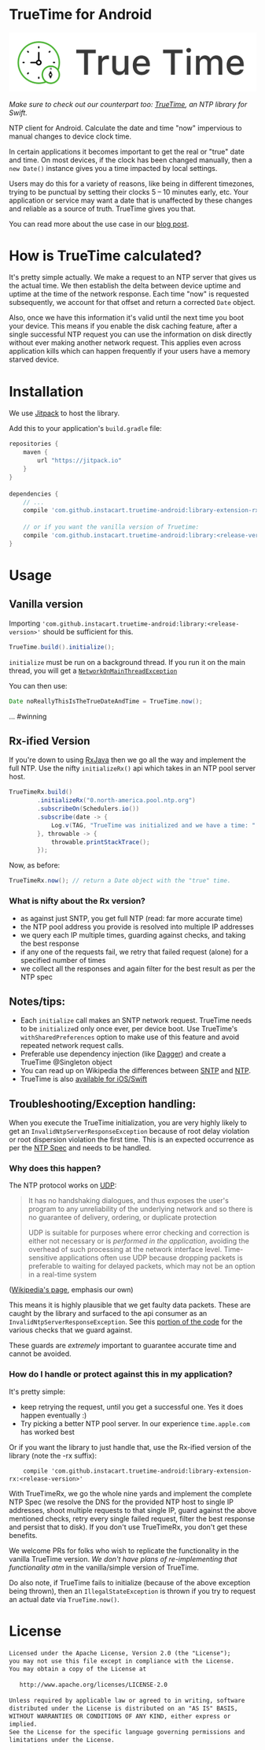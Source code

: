 # TrueTime for Android

![TrueTime](truetime.png "TrueTime for Android")

*Make sure to check out our counterpart too: [TrueTime](https://github.com/instacart/TrueTime.swift), an NTP library for Swift.*

NTP client for Android. Calculate the date and time "now" impervious to manual changes to device clock time.

In certain applications it becomes important to get the real or "true" date and time. On most devices, if the clock has been changed manually, then a `new Date()` instance gives you a time impacted by local settings.

Users may do this for a variety of reasons, like being in different timezones, trying to be punctual by setting their clocks 5 – 10 minutes early, etc. Your application or service may want a date that is unaffected by these changes and reliable as a source of truth. TrueTime gives you that.

You can read more about the use case in our [blog post](https://tech.instacart.com/truetime/).

# How is TrueTime calculated?

It's pretty simple actually. We make a request to an NTP server that gives us the actual time. We then establish the delta between device uptime and uptime at the time of the network response. Each time "now" is requested subsequently, we account for that offset and return a corrected `Date` object.

Also, once we have this information it's valid until the next time you boot your device. This means if you enable the disk caching feature, after a single successful NTP request you can use the information on disk directly without ever making another network request. This applies even across application kills which can happen frequently if your users have a memory starved device.

# Installation

We use [Jitpack](https://jitpack.io) to host the library.

Add this to your application's `build.gradle` file:

```groovy
repositories {
    maven {
        url "https://jitpack.io"
    }
}

dependencies {
    // ...
    compile 'com.github.instacart.truetime-android:library-extension-rx:<release-version>'

    // or if you want the vanilla version of Truetime:
    compile 'com.github.instacart.truetime-android:library:<release-version>'
}
```

# Usage

## Vanilla version

Importing `'com.github.instacart.truetime-android:library:<release-version>'` should be sufficient for this.

```java
TrueTime.build().initialize();
```

`initialize` must be run on a background thread. If you run it on the main thread, you will get a [`NetworkOnMainThreadException`](https://developer.android.com/reference/android/os/NetworkOnMainThreadException.html)

You can then use:

```java
Date noReallyThisIsTheTrueDateAndTime = TrueTime.now();
```

... #winning

## Rx-ified Version

If you're down to using [RxJava](https://github.com/ReactiveX/RxJava) then we go all the way and implement the full NTP. Use the nifty `initializeRx()` api which takes in an NTP pool server host.

```java
TrueTimeRx.build()
        .initializeRx("0.north-america.pool.ntp.org")
        .subscribeOn(Schedulers.io())
        .subscribe(date -> {
            Log.v(TAG, "TrueTime was initialized and we have a time: " + date);
        }, throwable -> {
            throwable.printStackTrace();
        });
```

Now, as before:

```java
TrueTimeRx.now(); // return a Date object with the "true" time.
```

### What is nifty about the Rx version?

* as against just SNTP, you get full NTP (read: far more accurate time)
* the NTP pool address you provide is resolved into multiple IP addresses
* we query each IP multiple times, guarding against checks, and taking the best response
* if any one of the requests fail, we retry that failed request (alone) for a specified number of times
* we collect all the responses and again filter for the best result as per the NTP spec

## Notes/tips:

* Each `initialize` call makes an SNTP network request. TrueTime needs to be `initialize`d only once ever, per device boot. Use TrueTime's `withSharedPreferences` option to make use of this feature and avoid repeated network request calls.
* Preferable use dependency injection (like [Dagger](http://square.github.io/dagger/)) and create a TrueTime @Singleton object
* You can read up on Wikipedia the differences between [SNTP](https://en.wikipedia.org/wiki/Network_Time_Protocol#SNTP) and [NTP](https://www.meinbergglobal.com/english/faq/faq_37.htm).
* TrueTime is also [available for iOS/Swift](https://github.com/instacart/truetime.swift)

## Troubleshooting/Exception handling:

When you execute the TrueTime initialization, you are very highly likely to get an `InvalidNtpServerResponseException` because of root delay violation or  root dispersion violation the first time. This is an expected occurrence as per the [NTP Spec](https://tools.ietf.org/html/rfc5905) and needs to be handled.

### Why does this happen?

The NTP protocol works on [UDP](https://en.wikipedia.org/wiki/User_Datagram_Protocol): 

> It has no handshaking dialogues, and thus exposes the user's program to any unreliability of the underlying network and so there is no guarantee of delivery, ordering, or duplicate protection
>
> UDP is suitable for purposes where error checking and correction is either not necessary or is *performed in the application*, avoiding the overhead of such processing at the network interface level. Time-sensitive applications often use UDP because dropping packets is preferable to waiting for delayed packets, which may not be an option in a real-time system

([Wikipedia's page](https://en.wikipedia.org/wiki/User_Datagram_Protocol), emphasis our own)

This means it is highly plausible that we get faulty data packets. These are caught by the library and surfaced to the api consumer as an `InvalidNtpServerResponseException`. See this [portion of the code](https://github.com/instacart/truetime-android/blob/master/library/src/main/java/com/instacart/library/truetime/SntpClient.java#L137) for the various checks that we guard against.

These guards are *extremely* important to guarantee accurate time and cannot be avoided.


### How do I handle or protect against this in my application?

It's pretty simple:

* keep retrying the request, until you get a successful one. Yes it does happen eventually :)
* Try picking a better NTP pool server. In our experience `time.apple.com` has worked best

Or if you want the library to just handle that, use the Rx-ified version of the library (note the -rx suffix):

```
    compile 'com.github.instacart.truetime-android:library-extension-rx:<release-version>'
```

With TrueTimeRx, we go the whole nine yards and implement the complete NTP Spec (we resolve the DNS for the provided NTP host to single IP addresses, shoot multiple requests to that single IP, guard against the above mentioned checks, retry every single failed request, filter the best response and persist that to disk). If you don't use TrueTimeRx, you don't get these benefits.

We welcome PRs for folks who wish to replicate the functionality in the vanilla TrueTime version. _We don't have plans of re-implementing that functionality atm_ in the vanilla/simple version of TrueTime.

Do also note, if TrueTime fails to initialize (because of the above exception being thrown), then an `IllegalStateException` is thrown if you try to request an actual date via `TrueTime.now()`.

# License

```
Licensed under the Apache License, Version 2.0 (the "License");
you may not use this file except in compliance with the License.
You may obtain a copy of the License at

   http://www.apache.org/licenses/LICENSE-2.0

Unless required by applicable law or agreed to in writing, software
distributed under the License is distributed on an "AS IS" BASIS,
WITHOUT WARRANTIES OR CONDITIONS OF ANY KIND, either express or implied.
See the License for the specific language governing permissions and
limitations under the License.
```
